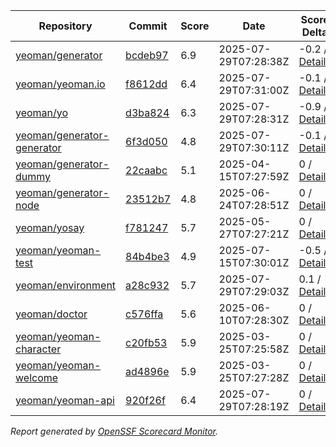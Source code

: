 <!-- OPENSSF-SCORECARD-MONITOR:START -->

| Repository | Commit | Score | Date | Score Delta | Report | StepSecurity |
| -- | -- | -- | -- | -- | -- | -- |
| [yeoman/generator](https://github.com/yeoman/generator) | [bcdeb97](https://github.com/yeoman/generator/commit/bcdeb9767051716b33e401449b01857a31d5e979) | 6.9 | 2025-07-29T07:28:38Z | -0.2 / [Details](https://ossf.github.io/scorecard-visualizer/#/projects/github.com/yeoman/generator/compare/f7272ad9265b6bf3b15a6a4209309e37b3e48bd7/bcdeb9767051716b33e401449b01857a31d5e979) | [View](https://ossf.github.io/scorecard-visualizer/#/projects/github.com/yeoman/generator/commit/bcdeb9767051716b33e401449b01857a31d5e979) | [Fix it](https://app.stepsecurity.io/securerepo?repo=yeoman/generator) |
| [yeoman/yeoman.io](https://github.com/yeoman/yeoman.io) | [f8612dd](https://github.com/yeoman/yeoman.io/commit/f8612dd151aeefa15c7825328b3615c2863300de) | 6.4 | 2025-07-29T07:31:00Z | -0.1 / [Details](https://ossf.github.io/scorecard-visualizer/#/projects/github.com/yeoman/yeoman.io/compare/f8612dd151aeefa15c7825328b3615c2863300de/f8612dd151aeefa15c7825328b3615c2863300de) | [View](https://ossf.github.io/scorecard-visualizer/#/projects/github.com/yeoman/yeoman.io/commit/f8612dd151aeefa15c7825328b3615c2863300de) | [Fix it](https://app.stepsecurity.io/securerepo?repo=yeoman/yeoman.io) |
| [yeoman/yo](https://github.com/yeoman/yo) | [d3ba824](https://github.com/yeoman/yo/commit/d3ba824a516249935628a8edda43d33f7c3a7e93) | 6.3 | 2025-07-29T07:28:31Z | -0.9 / [Details](https://ossf.github.io/scorecard-visualizer/#/projects/github.com/yeoman/yo/compare/61955cc3da0803e1d463e9b4e557ce45a3be7b54/d3ba824a516249935628a8edda43d33f7c3a7e93) | [View](https://ossf.github.io/scorecard-visualizer/#/projects/github.com/yeoman/yo/commit/d3ba824a516249935628a8edda43d33f7c3a7e93) | [Fix it](https://app.stepsecurity.io/securerepo?repo=yeoman/yo) |
| [yeoman/generator-generator](https://github.com/yeoman/generator-generator) | [6f3d050](https://github.com/yeoman/generator-generator/commit/6f3d050be2becbfc7511adb8a325cf9069f99b96) | 4.8 | 2025-07-29T07:30:11Z | -0.1 / [Details](https://ossf.github.io/scorecard-visualizer/#/projects/github.com/yeoman/generator-generator/compare/1d226f237690c312d8a2b6c2bb22e65eca5fb32b/6f3d050be2becbfc7511adb8a325cf9069f99b96) | [View](https://ossf.github.io/scorecard-visualizer/#/projects/github.com/yeoman/generator-generator/commit/6f3d050be2becbfc7511adb8a325cf9069f99b96) | [Fix it](https://app.stepsecurity.io/securerepo?repo=yeoman/generator-generator) |
| [yeoman/generator-dummy](https://github.com/yeoman/generator-dummy) | [22caabc](https://github.com/yeoman/generator-dummy/commit/22caabc61498eb0229d3b0d6e705d2f98cc73a59) | 5.1 | 2025-04-15T07:27:59Z | 0 / [Details](https://ossf.github.io/scorecard-visualizer/#/projects/github.com/yeoman/generator-dummy/compare/22caabc61498eb0229d3b0d6e705d2f98cc73a59/22caabc61498eb0229d3b0d6e705d2f98cc73a59) | [View](https://ossf.github.io/scorecard-visualizer/#/projects/github.com/yeoman/generator-dummy/commit/22caabc61498eb0229d3b0d6e705d2f98cc73a59) | [Fix it](https://app.stepsecurity.io/securerepo?repo=yeoman/generator-dummy) |
| [yeoman/generator-node](https://github.com/yeoman/generator-node) | [23512b7](https://github.com/yeoman/generator-node/commit/23512b7f3e9c203624ea93ec79f465f041a83240) | 4.8 | 2025-06-24T07:28:51Z | 0 / [Details](https://ossf.github.io/scorecard-visualizer/#/projects/github.com/yeoman/generator-node/compare/23512b7f3e9c203624ea93ec79f465f041a83240/23512b7f3e9c203624ea93ec79f465f041a83240) | [View](https://ossf.github.io/scorecard-visualizer/#/projects/github.com/yeoman/generator-node/commit/23512b7f3e9c203624ea93ec79f465f041a83240) | [Fix it](https://app.stepsecurity.io/securerepo?repo=yeoman/generator-node) |
| [yeoman/yosay](https://github.com/yeoman/yosay) | [f781247](https://github.com/yeoman/yosay/commit/f7812478ae5692d06c14ed930898b69252841f4c) | 5.7 | 2025-05-27T07:27:21Z | 0 / [Details](https://ossf.github.io/scorecard-visualizer/#/projects/github.com/yeoman/yosay/compare/f7812478ae5692d06c14ed930898b69252841f4c/f7812478ae5692d06c14ed930898b69252841f4c) | [View](https://ossf.github.io/scorecard-visualizer/#/projects/github.com/yeoman/yosay/commit/f7812478ae5692d06c14ed930898b69252841f4c) | [Fix it](https://app.stepsecurity.io/securerepo?repo=yeoman/yosay) |
| [yeoman/yeoman-test](https://github.com/yeoman/yeoman-test) | [84b4be3](https://github.com/yeoman/yeoman-test/commit/84b4be3760d2f013164b3e8ff8f122a273cd56ae) | 4.9 | 2025-07-15T07:30:01Z | -0.5 / [Details](https://ossf.github.io/scorecard-visualizer/#/projects/github.com/yeoman/yeoman-test/compare/84b4be3760d2f013164b3e8ff8f122a273cd56ae/84b4be3760d2f013164b3e8ff8f122a273cd56ae) | [View](https://ossf.github.io/scorecard-visualizer/#/projects/github.com/yeoman/yeoman-test/commit/84b4be3760d2f013164b3e8ff8f122a273cd56ae) | [Fix it](https://app.stepsecurity.io/securerepo?repo=yeoman/yeoman-test) |
| [yeoman/environment](https://github.com/yeoman/environment) | [a28c932](https://github.com/yeoman/environment/commit/a28c9328a09d4ff1af45e732ffddfdbb2ab82852) | 5.7 | 2025-07-29T07:29:03Z | 0.1 / [Details](https://ossf.github.io/scorecard-visualizer/#/projects/github.com/yeoman/environment/compare/ebf34ed51479dd0d413e12b9253d5f05e9ff56eb/a28c9328a09d4ff1af45e732ffddfdbb2ab82852) | [View](https://ossf.github.io/scorecard-visualizer/#/projects/github.com/yeoman/environment/commit/a28c9328a09d4ff1af45e732ffddfdbb2ab82852) | [Fix it](https://app.stepsecurity.io/securerepo?repo=yeoman/environment) |
| [yeoman/doctor](https://github.com/yeoman/doctor) | [c576ffa](https://github.com/yeoman/doctor/commit/c576ffa6dae8216450f7e66127fdd7f904b00bd9) | 5.6 | 2025-06-10T07:28:30Z | 0 / [Details](https://ossf.github.io/scorecard-visualizer/#/projects/github.com/yeoman/doctor/compare/c576ffa6dae8216450f7e66127fdd7f904b00bd9/c576ffa6dae8216450f7e66127fdd7f904b00bd9) | [View](https://ossf.github.io/scorecard-visualizer/#/projects/github.com/yeoman/doctor/commit/c576ffa6dae8216450f7e66127fdd7f904b00bd9) | [Fix it](https://app.stepsecurity.io/securerepo?repo=yeoman/doctor) |
| [yeoman/yeoman-character](https://github.com/yeoman/yeoman-character) | [c20fb53](https://github.com/yeoman/yeoman-character/commit/c20fb530824d20bc03a267f5a088b84d8b65d744) | 5.9 | 2025-03-25T07:25:58Z | 0 / [Details](https://ossf.github.io/scorecard-visualizer/#/projects/github.com/yeoman/yeoman-character/compare/c20fb530824d20bc03a267f5a088b84d8b65d744/c20fb530824d20bc03a267f5a088b84d8b65d744) | [View](https://ossf.github.io/scorecard-visualizer/#/projects/github.com/yeoman/yeoman-character/commit/c20fb530824d20bc03a267f5a088b84d8b65d744) | [Fix it](https://app.stepsecurity.io/securerepo?repo=yeoman/yeoman-character) |
| [yeoman/yeoman-welcome](https://github.com/yeoman/yeoman-welcome) | [ad4896e](https://github.com/yeoman/yeoman-welcome/commit/ad4896e83c61ff0a2eb346de30ddb9c8053a9b29) | 5.9 | 2025-03-25T07:27:28Z | 0 / [Details](https://ossf.github.io/scorecard-visualizer/#/projects/github.com/yeoman/yeoman-welcome/compare/ad4896e83c61ff0a2eb346de30ddb9c8053a9b29/ad4896e83c61ff0a2eb346de30ddb9c8053a9b29) | [View](https://ossf.github.io/scorecard-visualizer/#/projects/github.com/yeoman/yeoman-welcome/commit/ad4896e83c61ff0a2eb346de30ddb9c8053a9b29) | [Fix it](https://app.stepsecurity.io/securerepo?repo=yeoman/yeoman-welcome) |
| [yeoman/yeoman-api](https://github.com/yeoman/yeoman-api) | [920f26f](https://github.com/yeoman/yeoman-api/commit/920f26f8b3a78923872d05984f2cdd05c31ac5a3) | 6.4 | 2025-07-29T07:28:19Z | 0 / [Details](https://ossf.github.io/scorecard-visualizer/#/projects/github.com/yeoman/yeoman-api/compare/3bfe5e45cbfab0f0125312a69a6b7e94f31915be/920f26f8b3a78923872d05984f2cdd05c31ac5a3) | [View](https://ossf.github.io/scorecard-visualizer/#/projects/github.com/yeoman/yeoman-api/commit/920f26f8b3a78923872d05984f2cdd05c31ac5a3) | [Fix it](https://app.stepsecurity.io/securerepo?repo=yeoman/yeoman-api) |

_Report generated by [OpenSSF Scorecard Monitor](https://github.com/ossf/scorecard-monitor)._

<!-- OPENSSF-SCORECARD-MONITOR:END -->